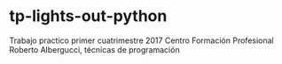 # tp-lights-out-python
Trabajo practico primer cuatrimestre 2017 Centro Formación Profesional Roberto Albergucci, técnicas de programación
